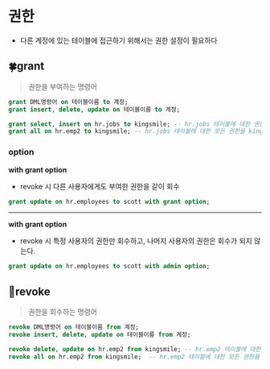 
# 권한
- 다른 계정에 있는 테이블에 접근하기 위해서는 권한 설정이 필요하다

## 🍀grant
> 권한을 부여하는 명령어

```sql
grant DML명령어 on 테이블이름 to 계정;
grant insert, delete, update on 테이블이름 to 계정;
```
```sql
grant select, insert on hr.jobs to kingsmile; -- hr.jobs 테이블에 대한 권한을 kingsmile한테 부여
grant all on hr.emp2 to kingsmile; -- hr.jobs 테이블에 대한 모든 권한을 kingsmile한테 부여
```

### option

**with grant option**
- revoke 시 다른 사용자에게도 부여한 권한을 같이 회수
```sql
grant update on hr.employees to scott with grant option;
```
<hr />

**with grant option**
- revoke 시 특정 사용자의 권한만 회수하고, 나머지 사용자의 권한은 회수가 되지 않는다.
```sql
grant update on hr.employees to scott with admin option;
```


## 🍁revoke
> 권한을 회수하는 명령어
```sql
revoke DML명령어 on 테이블이름 from 계정;
revoke insert, delete, update on 테이블이름 from 계정;
```
```sql
revoke delete, update on hr.emp2 from kingsmile; -- hr.emp2 테이블에 대한 권한을 kingsmile로부터 회수함
revoke all on hr.emp2 from kingsmile;  -- hr.emp2 테이블에 대한 모든 권한을 kingsmile로부터 회수함
```